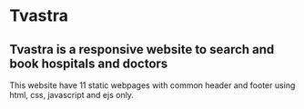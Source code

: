 # Tvastra

## Tvastra is a responsive website to search and book  hospitals and doctors

This website have 11 static webpages with common header and footer using html, css, javascript and ejs only.
